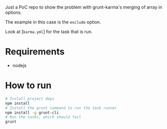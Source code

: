 Just a PoC repo to show the problem with grunt-karma's
merging of array in options.

The example in this case is the `exclude` option.

Look at [`karma.yml`] for the task that is run.

# Requirements

 - nodejs

# How to run

```bash
# Install project deps
npm install
# Install the grunt command to run the task runner
npm install -g grunt-cli
# Run the tasks, which should fail
grunt
```
